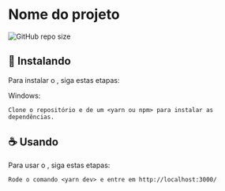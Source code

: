 # Nome do projeto

<!---Esses são exemplos. Veja https://shields.io para outras pessoas ou para personalizar este conjunto de escudos. Você pode querer incluir dependências, status do projeto e informações de licença aqui--->

![GitHub repo size](https://img.shields.io/github/repo-size/iuricode/README-template?style=for-the-badge)

## 🚀 Instalando

Para instalar o <Event Platform>, siga estas etapas:

Windows:
```
Clone o repositório e de um <yarn ou npm> para instalar as dependências.
```

## ☕ Usando

Para usar o <Event Platform>, siga estas etapas:

```
Rode o comando <yarn dev> e entre em http://localhost:3000/
```
